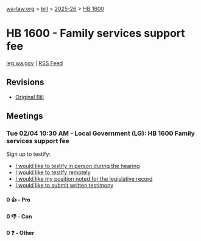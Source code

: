 [wa-law.org](/) > [bill](/bill/) > [2025-26](/bill/2025-26/) > [HB 1600](/bill/2025-26/hb/1600/)

# HB 1600 - Family services support fee
[leg.wa.gov](https://app.leg.wa.gov/billsummary?BillNumber=1600&Year=2025&Initiative=false) | [RSS Feed](./rss.xml)

## Revisions
* [Original Bill](1/)

## Meetings
### Tue 02/04 10:30 AM - Local Government (LG): HB 1600 Family services support fee
Sign up to testify:
* [I would like to testify in person during the hearing](https://app.leg.wa.gov/csi/Testifier/Add?chamber=House&mId=32635&aId=162652&caId=25463&tId=1)
* [I would like to testify remotely](https://app.leg.wa.gov/csi/Testifier/Add?chamber=House&mId=32635&aId=162652&caId=25463&tId=2)
* [I would like my position noted for the legislative record](https://app.leg.wa.gov/csi/Testifier/Add?chamber=House&mId=32635&aId=162652&caId=25463&tId=3)
* [I would like to submit written testimony](https://app.leg.wa.gov/csi/Testifier/Add?chamber=House&mId=32635&aId=162652&caId=25463&tId=4)

#### 0 👍 - Pro

#### 0 👎 - Con

#### 0 ❓ - Other
